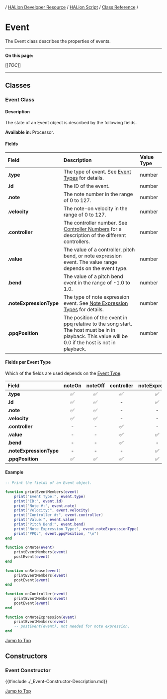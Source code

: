 / [HALion Developer Resource](../../HALion-Developer-Resource.md) / [HALion Script](./HALion-Script.md) / [Class Reference](./Class-Reference.md) /

# Event

The Event class describes the properties of events.

---

**On this page:**

[[_TOC_]]

---

## Classes

### Event Class

#### Description

The state of an Event object is described by the following fields.

**Available in:** Processor.

#### Fields

|Field|Description|Value Type|
|:-|:-|:-|
|**.type**|The type of event. See [Event Types](./Event-Types.md) for details.|number|
|**.id**|The ID of the event.|number|
|**.note**|The note number in the range of 0 to 127.|number|
|**.velocity**|The note-on velocity in the range of 0 to 127.|number|
|**.controller**|The controller number. See [Controller Numbers](./Controller-Numbers.md) for a description of the different controllers.|number|
|**.value**|The value of a controller, pitch bend, or note expression event. The value range depends on the event type.|number|
|**.bend**|The value of a pitch bend event in the range of -1.0 to 1.0.|number|
|**.noteExpressionType**|The type of note expression event. See [Note Expression Types](./Note-Expression-Types.md) for details.|number|
|**.ppqPosition**|The position of the event in ppq relative to the song start. The host must be in in playback. This value will be 0.0 if the host is not in playback.|number|

#### Fields per Event Type

Which of the fields are used depends on the [Event Type](./Event-Types.md).

|Field|noteOn|noteOff|controller|noteExpression|
|:-|:-:|:-:|:-:|:-:|
|**.type**|&#9989;|&#9989;|&#9989;|&#9989;|
|**.id**|&#9989;|&#9989;|-|&#9989;|
|**.note**|&#9989;|&#9989;|-|-|
|**.velocity**|&#9989;|&#9989;|-|-|
|**.controller**|-|-|&#9989;|-|
|**.value**|-|-|&#9989;|&#9989;|
|**.bend**|-|-|&#9989;|-|
|**.noteExpressionType**|-|-|-|&#9989;|
|**.ppqPosition**|&#9989;|&#9989;|&#9989;|&#9989;|

#### Example

```lua
-- Print the fields of an Event object.

function printEventMembers(event)
    print("Event Type:", event.type)
    print("ID:", event.id)
    print("Note #:", event.note)
    print("Velocity:", event.velocity)
    print("Controller #:", event.controller)
    print("Value:", event.value)
    print("Pitch Bend:", event.bend)
    print("Note Expression Type:", event.noteExpressionType)
    print("PPQ:", event.ppqPosition, "\n")
end
 
function onNote(event)
    printEventMembers(event)
    postEvent(event)
end
 
function onRelease(event)
    printEventMembers(event)
    postEvent(event)
end
  
function onController(event)
    printEventMembers(event)
    postEvent(event)
end
  
function onNoteExpression(event)
    printEventMembers(event)
    -- postEvent(event), not needed for note expression.
end
```

[Jump to Top ](#event)

## Constructors

### Event Constructor

{{#include ./_Event-Constructor-Description.md}}

[Jump to Top ](#event)
